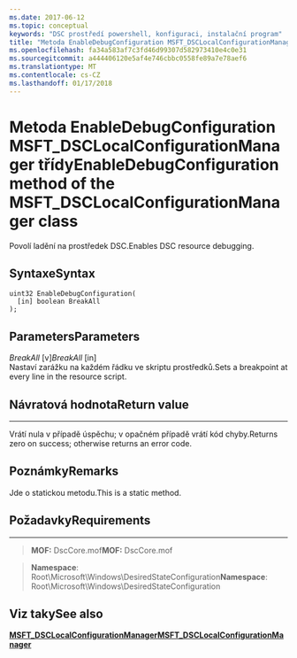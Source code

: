 ```yaml
---
ms.date: 2017-06-12
ms.topic: conceptual
keywords: "DSC prostředí powershell, konfiguraci, instalační program"
title: "Metoda EnableDebugConfiguration MSFT_DSCLocalConfigurationManager třídy"
ms.openlocfilehash: fa34a583af7c3fd46d99307d582973410e4c0e31
ms.sourcegitcommit: a444406120e5af4e746cbbc0558fe89a7e78aef6
ms.translationtype: MT
ms.contentlocale: cs-CZ
ms.lasthandoff: 01/17/2018
---
```

# <a name="enabledebugconfiguration-method-of-the-msftdsclocalconfigurationmanager-class"></a><span data-ttu-id="68458-103">Metoda EnableDebugConfiguration MSFT_DSCLocalConfigurationManager třídy</span><span class="sxs-lookup"><span data-stu-id="68458-103">EnableDebugConfiguration method of the MSFT_DSCLocalConfigurationManager class</span></span>

<span data-ttu-id="68458-104">Povolí ladění na prostředek DSC.</span><span class="sxs-lookup"><span data-stu-id="68458-104">Enables DSC resource debugging.</span></span>

<a name="syntax"></a><span data-ttu-id="68458-105">Syntaxe</span><span class="sxs-lookup"><span data-stu-id="68458-105">Syntax</span></span>
------

```mof
uint32 EnableDebugConfiguration(
  [in] boolean BreakAll
);
```

<a name="parameters"></a><span data-ttu-id="68458-106">Parameters</span><span class="sxs-lookup"><span data-stu-id="68458-106">Parameters</span></span>
----------

<span data-ttu-id="68458-107">*BreakAll* \[v\]</span><span class="sxs-lookup"><span data-stu-id="68458-107">*BreakAll* \[in\]</span></span>  
<span data-ttu-id="68458-108">Nastaví zarážku na každém řádku ve skriptu prostředků.</span><span class="sxs-lookup"><span data-stu-id="68458-108">Sets a breakpoint at every line in the resource script.</span></span>

## <a name="return-value"></a><span data-ttu-id="68458-109">Návratová hodnota</span><span class="sxs-lookup"><span data-stu-id="68458-109">Return value</span></span>
------------

<span data-ttu-id="68458-110">Vrátí nula v případě úspěchu; v opačném případě vrátí kód chyby.</span><span class="sxs-lookup"><span data-stu-id="68458-110">Returns zero on success; otherwise returns an error code.</span></span>

## <a name="remarks"></a><span data-ttu-id="68458-111">Poznámky</span><span class="sxs-lookup"><span data-stu-id="68458-111">Remarks</span></span>

<span data-ttu-id="68458-112">Jde o statickou metodu.</span><span class="sxs-lookup"><span data-stu-id="68458-112">This is a static method.</span></span>

## <a name="requirements"></a><span data-ttu-id="68458-113">Požadavky</span><span class="sxs-lookup"><span data-stu-id="68458-113">Requirements</span></span>
------------
><span data-ttu-id="68458-114">**MOF:** DscCore.mof</span><span class="sxs-lookup"><span data-stu-id="68458-114">**MOF:** DscCore.mof</span></span>

><span data-ttu-id="68458-115">**Namespace**: Root\Microsoft\Windows\DesiredStateConfiguration</span><span class="sxs-lookup"><span data-stu-id="68458-115">**Namespace**: Root\Microsoft\Windows\DesiredStateConfiguration</span></span>


## <a name="see-also"></a><span data-ttu-id="68458-116">Viz taky</span><span class="sxs-lookup"><span data-stu-id="68458-116">See also</span></span>


[<span data-ttu-id="68458-117">**MSFT_DSCLocalConfigurationManager**</span><span class="sxs-lookup"><span data-stu-id="68458-117">**MSFT_DSCLocalConfigurationManager**</span></span>](msft-dsclocalconfigurationmanager.md)
 

 



